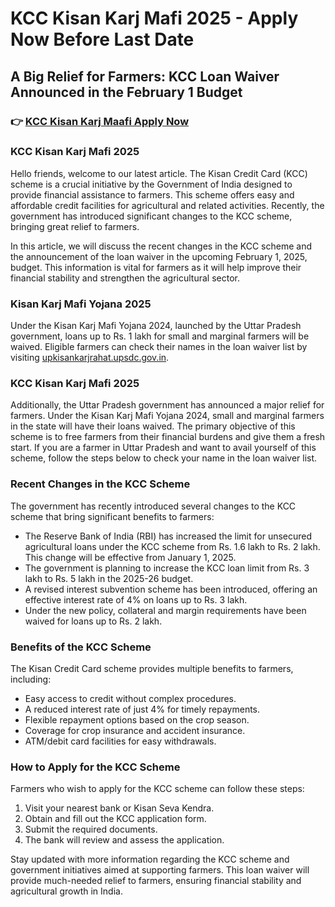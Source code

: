 # KCC Kisan Karj Mafi 2025 - Apply Now Before Last Date

## A Big Relief for Farmers: KCC Loan Waiver Announced in the February 1 Budget

### 👉 [KCC Kisan Karj Maafi Apply Now](https://lakhimpurkheri.com/kcc-kisan-karj-mafi-2025/)

### KCC Kisan Karj Mafi 2025

Hello friends, welcome to our latest article. The Kisan Credit Card (KCC) scheme is a crucial initiative by the Government of India designed to provide financial assistance to farmers. This scheme offers easy and affordable credit facilities for agricultural and related activities. Recently, the government has introduced significant changes to the KCC scheme, bringing great relief to farmers.

In this article, we will discuss the recent changes in the KCC scheme and the announcement of the loan waiver in the upcoming February 1, 2025, budget. This information is vital for farmers as it will help improve their financial stability and strengthen the agricultural sector.

### Kisan Karj Mafi Yojana 2025

Under the Kisan Karj Mafi Yojana 2024, launched by the Uttar Pradesh government, loans up to Rs. 1 lakh for small and marginal farmers will be waived. Eligible farmers can check their names in the loan waiver list by visiting [upkisankarjrahat.upsdc.gov.in](https://upkisankarjrahat.upsdc.gov.in).

### KCC Kisan Karj Mafi 2025

Additionally, the Uttar Pradesh government has announced a major relief for farmers. Under the Kisan Karj Mafi Yojana 2024, small and marginal farmers in the state will have their loans waived. The primary objective of this scheme is to free farmers from their financial burdens and give them a fresh start. If you are a farmer in Uttar Pradesh and want to avail yourself of this scheme, follow the steps below to check your name in the loan waiver list.

### Recent Changes in the KCC Scheme

The government has recently introduced several changes to the KCC scheme that bring significant benefits to farmers:

- The Reserve Bank of India (RBI) has increased the limit for unsecured agricultural loans under the KCC scheme from Rs. 1.6 lakh to Rs. 2 lakh. This change will be effective from January 1, 2025.
- The government is planning to increase the KCC loan limit from Rs. 3 lakh to Rs. 5 lakh in the 2025-26 budget.
- A revised interest subvention scheme has been introduced, offering an effective interest rate of 4% on loans up to Rs. 3 lakh.
- Under the new policy, collateral and margin requirements have been waived for loans up to Rs. 2 lakh.

### Benefits of the KCC Scheme

The Kisan Credit Card scheme provides multiple benefits to farmers, including:

- Easy access to credit without complex procedures.
- A reduced interest rate of just 4% for timely repayments.
- Flexible repayment options based on the crop season.
- Coverage for crop insurance and accident insurance.
- ATM/debit card facilities for easy withdrawals.

### How to Apply for the KCC Scheme

Farmers who wish to apply for the KCC scheme can follow these steps:

1. Visit your nearest bank or Kisan Seva Kendra.
2. Obtain and fill out the KCC application form.
3. Submit the required documents.
4. The bank will review and assess the application.

Stay updated with more information regarding the KCC scheme and government initiatives aimed at supporting farmers. This loan waiver will provide much-needed relief to farmers, ensuring financial stability and agricultural growth in India.
